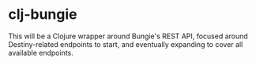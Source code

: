 # clj-bungie

This will be a Clojure wrapper around Bungie's REST API, focused around
Destiny-related endpoints to start, and eventually expanding to cover all
available endpoints.
